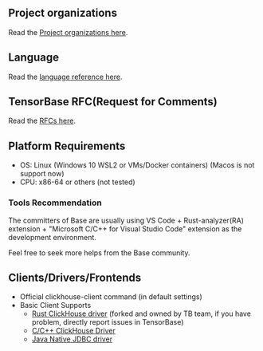 ## Project organizations

Read the [Project organizations here](/docs/arch.md).

## Language

Read the [language reference here](/docs/lang.md).

## TensorBase RFC(Request for Comments)

Read the [RFCs here](/docs/rfcs.md).

## Platform Requirements

* OS: Linux (Windows 10 WSL2 or VMs/Docker containers) (Macos is not support now)
* CPU: x86-64 or others (not tested)

### Tools Recommendation

The committers of Base are usually using VS Code + Rust-analyzer(RA) extension + "Microsoft C/C++ for Visual Studio Code" extension as the development environment.

Feel free to seek more helps from the Base community.

## Clients/Drivers/Frontends

* Official clickhouse-client command (in default settings)
* Basic Client Supports
  + [Rust ClickHouse driver](https://github.com/tensorbase/tensorbase/tree/main/crates/tests_integ/ch_client) (forked and owned by TB team, if you have problem, directly report issues in TensorBase)
  + [C/C++ ClickHouse Driver](https://github.com/ClickHouse/clickhouse-cpp)
  + [Java Native JDBC driver](https://github.com/housepower/ClickHouse-Native-JDBC)


